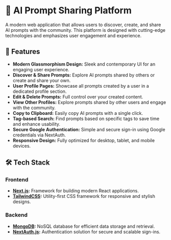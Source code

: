 # 📝 AI Prompt Sharing Platform

A modern web application that allows users to discover, create, and share AI prompts with the community. This platform is designed with cutting-edge technologies and emphasizes user engagement and experience.


## 🌟 Features

- **Modern Glassmorphism Design:** Sleek and contemporary UI for an engaging user experience.
- **Discover & Share Prompts:** Explore AI prompts shared by others or create and share your own.
- **User Profile Pages:** Showcase all prompts created by a user in a dedicated profile section.
- **Edit & Delete Prompts:** Full control over your created content.
- **View Other Profiles:** Explore prompts shared by other users and engage with the community.
- **Copy to Clipboard:** Easily copy AI prompts with a single click.
- **Tag-based Search:** Find prompts based on specific tags to save time and enhance usability.
- **Secure Google Authentication:** Simple and secure sign-in using Google credentials via NextAuth.
- **Responsive Design:** Fully optimized for desktop, tablet, and mobile devices.


## 🛠️ Tech Stack

### **Frontend**
- **[Next.js](https://nextjs.org/):** Framework for building modern React applications.
- **[TailwindCSS](https://tailwindcss.com/):** Utility-first CSS framework for responsive and stylish designs.

### **Backend**
- **[MongoDB](https://www.mongodb.com/):** NoSQL database for efficient data storage and retrieval.
- **[NextAuth.js](https://next-auth.js.org/):** Authentication solution for secure and scalable sign-ins.


